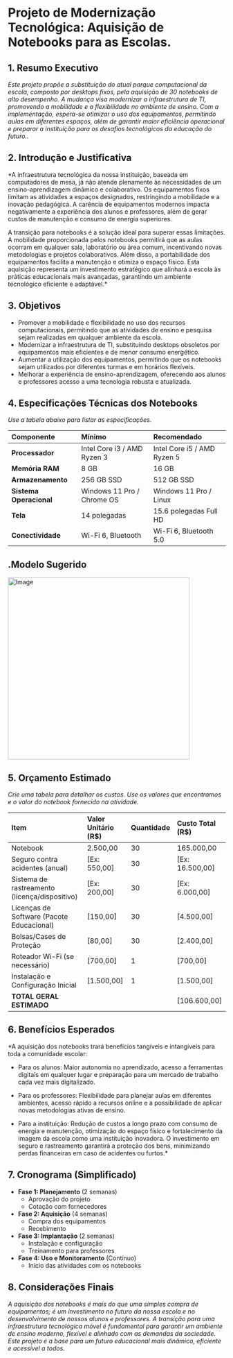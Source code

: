 # Projeto de Modernização Tecnológica: Aquisição de Notebooks para as Escolas.

## 1. Resumo Executivo
*Este projeto propõe a substituição do atual parque computacional da escola, composto por desktops fixos, pela aquisição de 30 notebooks de alto desempenho. A mudança visa modernizar a infraestrutura de TI, promovendo a mobilidade e a flexibilidade no ambiente de ensino. Com a implementação, espera-se otimizar o uso dos equipamentos, permitindo aulas em diferentes espaços, além de garantir maior eficiência operacional e preparar a instituição para os desafios tecnológicos da educação do futuro..*

## 2. Introdução e Justificativa
*A infraestrutura tecnológica da nossa instituição, baseada em computadores de mesa, já não atende plenamente às necessidades de um ensino-aprendizagem dinâmico e colaborativo. Os equipamentos fixos limitam as atividades a espaços designados, restringindo a mobilidade e a inovação pedagógica. A carência de equipamentos modernos impacta negativamente a experiência dos alunos e professores, além de gerar custos de manutenção e consumo de energia superiores.

A transição para notebooks é a solução ideal para superar essas limitações. A mobilidade proporcionada pelos notebooks permitirá que as aulas ocorram em qualquer sala, laboratório ou área comum, incentivando novas metodologias e projetos colaborativos. Além disso, a portabilidade dos equipamentos facilita a manutenção e otimiza o espaço físico. Esta aquisição representa um investimento estratégico que alinhará a escola às práticas educacionais mais avançadas, garantindo um ambiente tecnológico eficiente e adaptável.*

## 3. Objetivos
- Promover a mobilidade e flexibilidade no uso dos recursos computacionais, permitindo que as atividades de ensino e pesquisa sejam realizadas em qualquer ambiente da escola.
- Modernizar a infraestrutura de TI, substituindo desktops obsoletos por equipamentos mais eficientes e de menor consumo energético.
- Aumentar a utilização dos equipamentos, permitindo que os notebooks sejam utilizados por diferentes turmas e em horários flexíveis.
- Melhorar a experiência de ensino-aprendizagem, oferecendo aos alunos e professores acesso a uma tecnologia robusta e atualizada.

## 4. Especificações Técnicas dos Notebooks
*Use a tabela abaixo para listar as especificações.*

| Componente | Mínimo | Recomendado |
| :--- | :--- | :--- |
| **Processador** | Intel Core i3 / AMD Ryzen 3 | Intel Core i5 / AMD Ryzen 5 |
| **Memória RAM** | 8 GB | 16 GB |
| **Armazenamento** | 256 GB SSD | 512 GB SSD |
| **Sistema Operacional** | Windows 11 Pro / Chrome OS | Windows 11 Pro / Linux |
| **Tela** | 14 polegadas | 15.6 polegadas Full HD |
| **Conectividade** | Wi-Fi 6, Bluetooth | Wi-Fi 6, Bluetooth 5.0 |

## .Modelo Sugerido
<img width="420" height="420" alt="Image" src="https://github.com/user-attachments/assets/8909fbf2-af14-4036-bc32-8204733a8600" />

## 5. Orçamento Estimado
*Crie uma tabela para detalhar os custos. Use os valores que encontramos e o valor do notebook fornecido na atividade.*

| Item | Valor Unitário (R$) | Quantidade | Custo Total (R$) |
| :--- | :--- | :--- | :--- |
| Notebook | 2.500,00 | 30 | 165.000,00 |
| Seguro contra acidentes (anual) | [Ex: 550,00] | 30 | [Ex: 16.500,00] |
| Sistema de rastreamento (licença/dispositivo) | [Ex: 200,00] | 30 | [Ex: 6.000,00] |
| Licenças de Software (Pacote Educacional) | [150,00] | 30 | [4.500,00] |
| Bolsas/Cases de Proteção | [80,00] | 30 | [2.400,00] |
| Roteador Wi-Fi (se necessário) | [700,00] | 1 | [700,00] |
| Instalação e Configuração Inicial | [1.500,00] | 1 | [1.500,00] |
| **TOTAL GERAL ESTIMADO** | | | [106.600,00] |

## 6. Benefícios Esperados
*A aquisição dos notebooks trará benefícios tangíveis e intangíveis para toda a comunidade escolar:

- Para os alunos: Maior autonomia no aprendizado, acesso a ferramentas digitais em qualquer lugar e preparação para um mercado de trabalho cada vez mais digitalizado.

- Para os professores: Flexibilidade para planejar aulas em diferentes ambientes, acesso rápido a recursos online e a possibilidade de aplicar novas metodologias ativas de ensino.

- Para a instituição: Redução de custos a longo prazo com consumo de energia e manutenção, otimização do espaço físico e fortalecimento da imagem da escola como uma instituição inovadora. O investimento em seguro e rastreamento garantirá a proteção dos bens, minimizando perdas financeiras em caso de acidentes ou furtos.*

## 7. Cronograma (Simplificado)
- **Fase 1: Planejamento** (2 semanas)
  - Aprovação do projeto
  - Cotação com fornecedores
- **Fase 2: Aquisição** (4 semanas)
  - Compra dos equipamentos
  - Recebimento
- **Fase 3: Implantação** (2 semanas)
  - Instalação e configuração
  - Treinamento para professores
- **Fase 4: Uso e Monitoramento** (Contínuo)
  - Início das atividades com os notebooks

## 8. Considerações Finais
*A aquisição dos notebooks é mais do que uma simples compra de equipamentos; é um investimento no futuro da nossa escola e no desenvolvimento de nossos alunos e professores. A transição para uma infraestrutura tecnológica móvel é fundamental para garantir um ambiente de ensino moderno, flexível e alinhado com as demandas da sociedade. Este projeto é a base para um futuro educacional mais dinâmico, eficiente e acessível a todos.*
